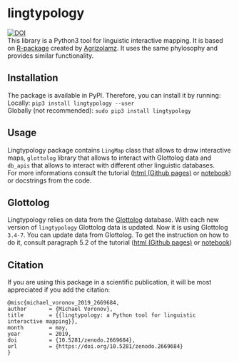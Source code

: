 # lingtypology
[![DOI](https://zenodo.org/badge/DOI/10.5281/zenodo.2669684.svg)](https://doi.org/10.5281/zenodo.2669684)  
This library is a Python3 tool for linguistic interactive mapping.
It is based on [R-package](https://github.com/ropensci/lingtypology) created by [Agrizolamz](https://github.com/agricolamz).
It uses the same phylosophy and provides similar functionality.

## Installation
The package is available in PyPI.
Therefore, you can install it by running:  
Locally: `pip3 install lingtypology --user`  
Globally (not recommended): `sudo pip3 install lingtypology`

## Usage
Lingtypology package contains `LingMap` class that allows to draw interactive maps, `glottolog` library that allows to interact with Glottolog data and `db_apis` that allows to interact with different other linguistic databases.  
For more informations consult the tutorial
([html (Github pages)](https://oneadder.github.io/lingtypology/) or
[notebook](https://github.com/OneAdder/lingtypology/blob/master/docs/HOWTO.ipynb))
or docstrings from the code.

## Glottolog
Lingtypology relies on data from the [Glottolog](https://glottolog.org/glottolog/language) database.
With each new version of `lingtypology` Glottolog data is updated. Now it is using Glottolog `3.4-7`.
You can update data from Glottolog. To get the instruction on how to do it, consult paragraph 5.2 of the tutorial
([html (Github pages)](https://oneadder.github.io/lingtypology/#g_version) or
[notebook](https://github.com/OneAdder/lingtypology/blob/master/docs/HOWTO.ipynb))

## Citation
If you are using this package in a scientific publication, it will be most appreciated if you add the citation:
```
@misc{michael_voronov_2019_2669684,
author       = {Michael Voronov},
title        = {{lingtypology: a Python tool for linguistic interactive mapping}},
month        = may,
year         = 2019,
doi          = {10.5281/zenodo.2669684},
url          = {https://doi.org/10.5281/zenodo.2669684}
}
```
